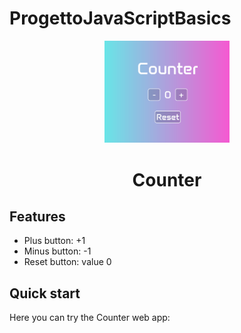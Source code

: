 # ProgettoJavaScriptBasics
 <div align="center">
  <img src="immages/home.png" width="200px">
  <h1>Counter</h1>
</div>

## Features

* Plus button: +1
* Minus button: -1
* Reset button: value 0

## Quick start

Here you can try the Counter web app:

<link href="">

